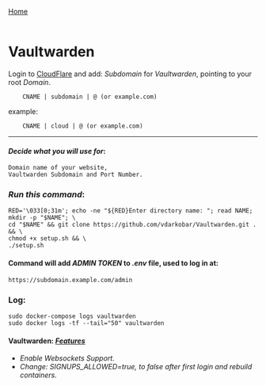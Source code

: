 <p align="left">
  <a href="https://github.com/vdarkobar/npm">Home</a>
  <br><br>
</p> 
  
# Vaultwarden
    
Login to <a href="https://dash.cloudflare.com/">CloudFlare</a> and add: *Subdomain* for *Vaultwarden*, pointing to your root *Domain*.
```
    CNAME | subdomain | @ (or example.com)
```
example:
```
    CNAME | cloud | @ (or example.com)
```
---
  
#### *Decide what you will use for*:
```
Domain name of your website, 
Vaultwarden Subdomain and Port Number.
```
  
### *Run this command*:
```
RED='\033[0;31m'; echo -ne "${RED}Enter directory name: "; read NAME; mkdir -p "$NAME"; \
cd "$NAME" && git clone https://github.com/vdarkobar/Vaultwarden.git . && \
chmod +x setup.sh && \
./setup.sh
```
  
#### Command will add *ADMIN TOKEN* to *.env* file, used to log in at:
```
https://subdomain.example.com/admin
```
  
### Log:
```
sudo docker-compose logs vaultwarden
sudo docker logs -tf --tail="50" vaultwarden
```
  
#### Vaultwarden: <i><a href="https://github.com/dani-garcia/vaultwarden/wiki">Features</a></i>
- *Enable Websockets Support.*
- *Change: SIGNUPS_ALLOWED=true, to false after first login and rebuild containers.*
